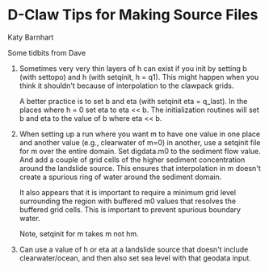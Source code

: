 # D-Claw Tips for Making Source Files

Katy Barnhart


Some tidbits from Dave

1. Sometimes very very thin layers of h can exist if you init by setting
   b (with settopo) and h (with setqinit, h = q1). This might happen when
   you think it shouldn't because of interpolation to the clawpack grids.

   A better practice is to set b and eta (with setqinit eta = q_last).
   In the places where h = 0 set eta to eta << b. The initialization routines
   will set b and eta to the value of b where eta << b.

2. When setting up a run where you want m to have one value in one place  
   and another value (e.g., clearwater of m=0) in another, use a
   setqinit file for m over the entire domain. Set digdata.m0 to the
   sediment flow value. And add a couple of grid cells of the higher
   sediment concentration around the landslide source. This ensures
   that interpolation in m doesn't create a spurious ring of water
   around the sediment domain.

   It also appears that it is important to require a minimum grid level 
   surrounding the region with buffered m0 values that resolves the 
   buffered grid cells. This is important to prevent spurious boundary water. 
   
   Note, setqinit for m takes m not hm.

3. Can use a value of h or eta at a landslide source that doesn't include
   clearwater/ocean, and then also set sea level with that geodata input. 
